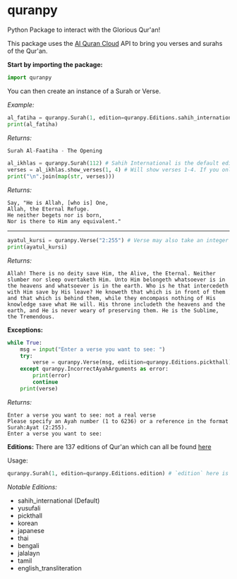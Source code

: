 # quranpy
Python Package to interact with the Glorious Qur'an!

This package uses the [Al Quran Cloud](https://alquran.cloud/) API to bring you verses and surahs of the Qur'an.


**Start by importing the package:**
```py
import quranpy
```

You can then create an instance of a Surah or Verse.

*Example:*
```py
al_fatiha = quranpy.Surah(1, edition=quranpy.Editions.sahih_international)
print(al_fatiha)
```

*Returns:*
```py
Surah Al-Faatiha - The Opening
```

```py
al_ikhlas = quranpy.Surah(112) # Sahih International is the default edition
verses = al_ikhlas.show_verses(1, 4) # Will show verses 1-4. If you only want one verse, the second argument is not necessary
print("\n".join(map(str, verses)))
```

*Returns:*
```
Say, "He is Allah, [who is] One,
Allah, the Eternal Refuge.
He neither begets nor is born,
Nor is there to Him any equivalent."
```
<hr>

```py
ayatul_kursi = quranpy.Verse("2:255") # Verse may also take an integer as it's first argument. `Verse(262)` would accomplish the same thing here.
print(ayatul_kursi)
```

*Returns:*
```
Allah! There is no deity save Him, the Alive, the Eternal. Neither slumber nor sleep overtaketh Him. Unto Him belongeth whatsoever is in the heavens and whatsoever is in the earth. Who is he that intercedeth with Him save by His leave? He knoweth that which is in front of them and that which is behind them, while they encompass nothing of His knowledge save what He will. His throne includeth the heavens and the earth, and He is never weary of preserving them. He is the Sublime, the Tremendous.
```

**Exceptions:**
```py
while True:
    msg = input("Enter a verse you want to see: ")
    try:
        verse = quranpy.Verse(msg, ediition=quranpy.Editions.pickthall)
    except quranpy.IncorrectAyahArguments as error:
        print(error)
        continue
    print(verse)
```

*Returns:*
```
Enter a verse you want to see: not a real verse
Please specify an Ayah number (1 to 6236) or a reference in the format Surah:Ayat (2:255).
Enter a verse you want to see: 
```

**Editions:**
There are 137 editions of Qur'an which can all be found [here](https://github.com/niztg/quranpy/blob/master/quranpy/editions.py)

Usage:
```py
quranpy.Surah(1, edition=quranpy.Editions.edition) # `edition` here is being replaced
```

*Notable Editions:*
- sahih_international (Default)
- yusufali
- pickthall
- korean
- japanese
- thai
- bengali
- jalalayn
- tamil
- english_transliteration
